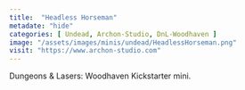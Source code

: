 ```yaml
---
title:  "Headless Horseman"
metadate: "hide"
categories: [ Undead, Archon-Studio, DnL-Woodhaven ]
image: "/assets/images/minis/undead/HeadlessHorseman.png"
visit: "https://www.archon-studio.com"
---
```

Dungeons & Lasers: Woodhaven Kickstarter mini.